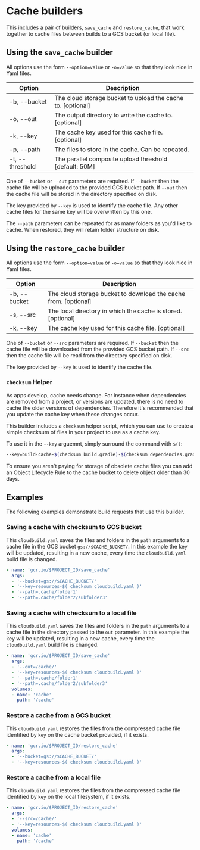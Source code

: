 # Cache builders

This includes a pair of builders, `save_cache` and `restore_cache`, that work together to cache files between builds to a GCS bucket (or local file).

## Using the `save_cache` builder

All options use the form `--option=value` or `-o=value` so that they look nice in Yaml files.

| Option          | Description                                                 |
| --------------- | ----------------------------------------------------------- |
| -b, --bucket    | The cloud storage bucket to upload the cache to. [optional] |
| -o, --out       | The output directory to write the cache to. [optional]      |
| -k, --key       | The cache key used for this cache file. [optional]          |
| -p, --path      | The files to store in the cache. Can be repeated.           |
| -t, --threshold | The parallel composite upload threshold [default: 50M]      |

One of `--bucket` or `--out` parameters are required.  If `--bucket` then the cache file will be uploaded to the provided GCS bucket path.  If `--out` then the cache file will be stored in the directory specified on disk.

The key provided by `--key` is used to identify the cache file. Any other cache files for the same key will be overwritten by this one.

The `--path` parameters can be repeated for as many folders as you'd like to cache.  When restored, they will retain folder structure on disk.

## Using the `restore_cache` builder

All options use the form `--option=value` or `-o=value` so that they look nice in Yaml files.

| Option       | Description                                                      |
| ------------ | ---------------------------------------------------------------- |
| -b, --bucket | The cloud storage bucket to download the cache from. [optional]  |
| -s, --src    | The local directory in which the cache is stored. [optional]     |
| -k, --key    | The cache key used for this cache file. [optional]           |

One of `--bucket` or `--src` parameters are required.  If `--bucket` then the cache file will be downloaded from the provided GCS bucket path.  If `--src` then the cache file will be read from the directory specified on disk.

The key provided by `--key` is used to identify the cache file.

### `checksum` Helper

As apps develop, cache needs change. For instance when dependencies are removed from a project, or versions are updated, there is no need to cache the older versions of dependencies. Therefore it's recommended that you update the cache key when these changes occur.

This builder includes a `checksum` helper script, which you can use to create a simple checksum of files in your project to use as a cache key.

To use it in the `--key` arguemnt, simply surround the command with `$()`:

```bash
--key=build-cache-$(checksum build.gradle)-$(checksum dependencies.gradle)
```

To ensure you aren't paying for storage of obsolete cache files you can add an Object Lifecycle Rule to the cache bucket to delete object older than 30 days.

## Examples

The following examples demonstrate build requests that use this builder.

### Saving a cache with checksum to GCS bucket

This `cloudbuild.yaml` saves the files and folders in the `path` arguments to a cache file in the GCS bucket `gs://$CACHE_BUCKET/`.  In this example the key will be updated, resulting in a new cache, every time the `cloudbuild.yaml` build file is changed.

```yaml
- name: 'gcr.io/$PROJECT_ID/save_cache'
  args:
  - '--bucket=gs://$CACHE_BUCKET/'
  - '--key=resources-$( checksum cloudbuild.yaml )'
  - '--path=.cache/folder1'
  - '--path=.cache/folder2/subfolder3'
```

### Saving a cache with checksum to a local file

This `cloudbuild.yaml` saves the files and folders in the `path` arguments to a cache file in the directory passed to the `out` parameter.  In this example the key will be updated, resulting in a new cache, every time the `cloudbuild.yaml` build file is changed.

```yaml
- name: 'gcr.io/$PROJECT_ID/save_cache'
  args:
  - '--out=/cache/'
  - '--key=resources-$( checksum cloudbuild.yaml )'
  - '--path=.cache/folder1'
  - '--path=.cache/folder2/subfolder3'
  volumes:
  - name: 'cache'
    path: '/cache'
```

### Restore a cache from a GCS bucket

This `cloudbuild.yaml` restores the files from the compressed cache file identified by `key` on the cache bucket provided, if it exists.

```yaml
- name: 'gcr.io/$PROJECT_ID/restore_cache'
  args:
  - '--bucket=gs://$CACHE_BUCKET/'
  - '--key=resources-$( checksum cloudbuild.yaml )'
```

### Restore a cache from a local file

This `cloudbuild.yaml` restores the files from the compressed cache file identified by `key` on the local filesystem, if it exists.

```yaml
- name: 'gcr.io/$PROJECT_ID/restore_cache'
  args:
  - '--src=/cache/'
  - '--key=resources-$( checksum cloudbuild.yaml )'
  volumes:
  - name: 'cache'
    path: '/cache'
```
